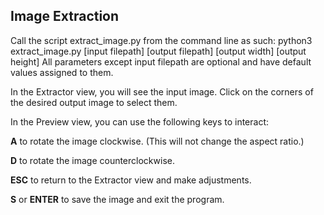 ## Image Extraction
Call the script extract_image.py from the command line as such:
python3 extract_image.py [input filepath] [output filepath] [output width] [output height]
All parameters except input filepath are optional and have default values assigned to them.

In the Extractor view, you will see the input image. Click on the corners of the desired output image to select them.

In the Preview view, you can use the following keys to interact:

**A** to rotate the image clockwise. (This will not change the aspect ratio.)

**D** to rotate the image counterclockwise.

**ESC** to return to the Extractor view and make adjustments.

**S** or **ENTER** to save the image and exit the program.
